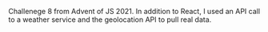 Challenege 8 from Advent of JS 2021. In addition to React, I used an API call to a weather service and the geolocation API to pull real data.
